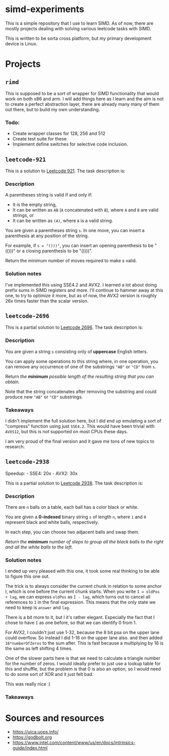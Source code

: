 # simd-experiments

This is a simple repository that I use to learn SIMD. As of now, there are
mostly projects dealing with solving various leetcode tasks with SIMD.

This is written to be sorta cross platform, but my primary development device
is Linux.

# Projects

## `rimd`

This is supposed to be a sort of wrapper for SIMD functionality that would work on
both x86 and arm. I will add things here as I learn and the aim is not to create a 
perfect abstraction layer, there are already many many of them out there, but
to build my own understanding.

### Todo:

- Create wrapper classes for 128, 256 and 512
- Create test suite for these
- Implement define switches for selective code inclusion.

## `leetcode-921`

This is a solution to [Leetcode 921](https://leetcode.com/problems/minimum-add-to-make-parentheses-valid/).
The task description is:

### Description

A parentheses string is valid if and only if:
- It is the empty string,
- It can be written as `AB` (`A` concatenated with `B`), where `A` and `B` are valid strings, or
- It can be written as `(A)`, where `A` is a valid string.

You are given a parentheses string `s`. In one move, you can insert a parenthesis at any position of the string.

For example, if `s = "()))"`, you can insert an opening parenthesis to be "(()))" or a closing parenthesis to be "())))".

Return the minimum number of moves required to make s valid.

### Solution notes

I've implemented this using SSE4.2 and AVX2. I learned a lot about doing prefix sums in SIMD registers and more.
I'll continue to hammer away at this one, to try to optimize it more, but as of now, the AVX2 version is roughly
26x times faster than the scalar version.


## `leetcode-2696`

This is a partial solution to [Leetcode 2696](https://leetcode.com/problems/minimum-string-length-after-removing-substrings).
The task description is:

### Description

You are given a string `s` consisting only of **uppercase** English letters.

You can apply some operations to this string where, in one operation, you can remove any occurrence of one of the substrings `"AB"` or `"CD"` from `s`.

Return *the __minimum__ possible length of the resulting string that you can obtain.*

Note that the string concatenates after removing the substring and could produce new `"AB"` or `"CD"` substrings.


### Takeaways

I didn't implement the full solution here, but I did end up emulating a sort of "compress" function
using just `SSE4.2`. This would have been trivial with `AVX512`, but this is not supported on most
CPUs these days.

I am very proud of the final version and it gave me tons of new topics to research.


## `leetcode-2938`

Speedup:
    - SSE4: 20x
    - AVX2: 30x

This is a partial solution to [Leetcode 2938](https://leetcode.com/problems/separate-black-and-white-balls/).
The task description is:

### Description

There are `n` balls on a table, each ball has a color black or white.

You are given a **0-indexed** binary string `s` of length `n`, where `1` and `0` represent black and white balls, respectively.

In each step, you can choose two adjacent balls and swap them.

_Return the **minimum** number of steps to group all the black balls to the right and all the white balls to the left._

### Solution notes

I ended up very pleased with this one, it took some real thinking to be able to figure this one out.

The trick is to always consider the current chunk in relation to some anchor I, which is one before the current
chunk starts. When you write `I = oldPos + lag`, we can express `oldPos` as `I - lag`, which turns out to cancel
all references to `I` in the final expression. This means that the only state we need to keep is `answer` and `lag`.

There is a bit more to it, but I it's rather elegant. Especially the fact that I chose to have `I` as one before, so
that we can identify 0 from 1.

For AVX2, I couldn't just use 1-32, because the 8 bit psa on the upper lane could overflow. So instead I did 1-16 on
the upper lane also. and then added `16*numberOfZeros` to the sum after. This is fast because a multiplying by 16 is the
same as left shifting 4 times.

One of the slower parts here is that we need to calculate a triangle number for the number of zeros. I would ideally prefer
to just use a lookup table for this and shuffle, but the problem is that 0 is also an option, so I would need to do some
sort of XOR and it just felt bad.

This was really nice :)

### Takeaways

# Sources and resources

- https://uica.uops.info/
- https://godbolt.org
- https://www.intel.com/content/www/us/en/docs/intrinsics-guide/index.html
